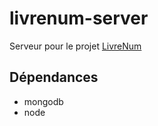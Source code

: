# livrenum-server

Serveur pour le projet [LivreNum](https://github.com/ex-situ/livrenum)

## Dépendances

- mongodb
- node